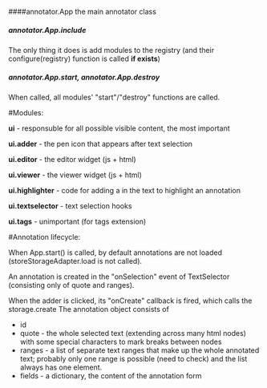 ####annotator.App
the main annotator class

##### annotator.App.include
The only thing it does is add modules to the registry (and their configure(registry) function is called **if exists**)

##### annotator.App.start, annotator.App.destroy
When called, all modules' "start"/"destroy" functions are called.




#Modules:


**ui** - responsuble for all possible visible content, the most important

**ui.adder** - the pen icon that appears after text selection

**ui.editor** - the editor widget (js + html)

**ui.viewer** - the viewer widget (js + html)

**ui.highlighter** - code for adding a <span> in the text to highlight an annotation

**ui.textselector** - text selection hooks

**ui.tags** - unimportant (for tags extension)





#Annotation lifecycle:

When App.start() is called, by default annotations are not loaded 
(storeStorageAdapter.load is not called).

An annotation is created in the "onSelection" event of TextSelector (consisting only of quote and ranges).

When the adder is clicked, its "onCreate" callback is fired, which calls the storage.create
The annotation object consists of

- id
- quote - the whole selected text (extending across many html nodes) 
with some special characters to mark breaks between nodes
- ranges - a list of separate text ranges that make up the whole annotated text;
probably only one range is possible (need to check) and the list always has one element.
- fields - a dictionary, the content of the annotation form



